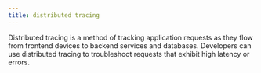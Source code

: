 ```yaml
---
title: distributed tracing
---
```

Distributed tracing is a method of tracking application requests as they flow from frontend devices to backend services and databases. Developers can use distributed tracing to troubleshoot requests that exhibit high latency or errors.
